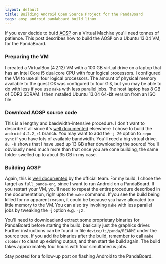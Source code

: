 ```yaml
---
layout: default
title: Building Android Open Source Project for the PandaBoard
tags: aosp android pandaboard build linux
---
```


If you ever decide to build [AOSP](https://source.android.com/) on a Virtual Machine you'll need tonnes of patience. This post describes how to build the AOSP on a Ubuntu 13.04 VM, for the PandaBoard.

### Preparing the VM

I created a VirtualBox (4.2.12) VM with a 100 GB virtual drive on a laptop that has an Intel Core i5 dual core CPU with four logical processors. I configured the VM to use all four logical processors. The amount of physical memory available to the guest OS was configured to four GiB, but you may be able to do with less if you use `make` with less parallel jobs. The host laptop has 8 GB of DDR3 SDRAM. I then installed Ubuntu 13.04 64-bit version from an ISO file.

### Download AOSP source code

This is a lengthy and bandwidth-intensive procedure. I don't want to describe it all since it's [well documented](https://nathanpfry.com/how-to-configure-ubuntu-13-04-raring-ringtail-for-properly-compiling-android-roms/) elsewhere. I chose to build the `android-4.2.2_r1` branch. You may want to add the `-j 20` option to `repo sync` if you have lots of available bandwidth. You'll need a big virtual drive. `du -h` shows that I have used up 13 GB after downloading the source! You'll obviously need much more than that once you are done building, the same folder swelled up to about 35 GB in my case.

### Building AOSP

Again, this is [well documented](https://source.android.com/source/building.html) by the official team. For my build, I chose the target as `full_panda-eng`, since I want to run Android on a PandaBoard. If you restart your VM, you'll need to repeat the entire procedure described in the documentation, right upto the `make` command. If you see the build being killed for no apparent reason, it could be because you have allocated too little memory to the VM. You can also try invoking `make` with less parallel jobs by tweaking the `-`j option e.g. `-j2.`

You'll need to download and extract some proprietary binaries for PandaBoard before starting the build, basically just the graphics driver. Further instructions can be found in file `device/ti/panda/README` under the source tree. If you add the binaries after the build, remember to call `make clobber` to clean up existing output, and then start the build again. The build takes approximately four hours with four simultaneous jobs.

Stay posted for a follow-up post on flashing Android to the PandaBoard.

